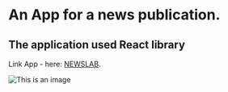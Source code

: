 # An App for a news publication.
## The application used React library

Link App - here: [NEWSLAB](https://news-app-pearl.vercel.app).

![This is an image](https://ibb.co/7JTHYRb)
